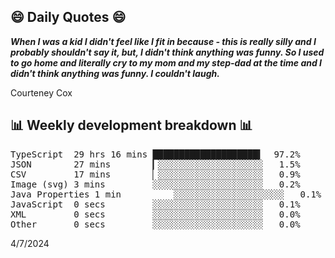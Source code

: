 ## 😄 Daily Quotes 😄

_**When I was a kid I didn't feel like I fit in because - this is really silly and I probably shouldn't say it, but, I didn't think anything was funny. So I used to go home and literally cry to my mom and my step-dad at the time and I didn't think anything was funny. I couldn't laugh.**_

Courteney Cox



## 📊 Weekly development breakdown 📊

<pre>TypeScript  29 hrs 16 mins ████████████████████▍  97.2%
JSON        27 mins        ▎░░░░░░░░░░░░░░░░░░░░   1.5%
CSV         17 mins        ▏░░░░░░░░░░░░░░░░░░░░   0.9%
Image (svg) 3 mins         ░░░░░░░░░░░░░░░░░░░░░   0.2%
Java Properties 1 min          ░░░░░░░░░░░░░░░░░░░░░   0.1%
JavaScript  0 secs         ░░░░░░░░░░░░░░░░░░░░░   0.1%
XML         0 secs         ░░░░░░░░░░░░░░░░░░░░░   0.0%
Other       0 secs         ░░░░░░░░░░░░░░░░░░░░░   0.0%</pre>

4/7/2024